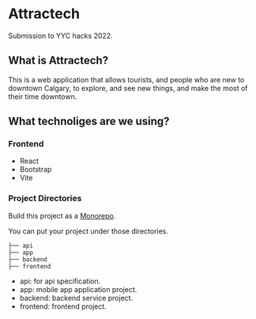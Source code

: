 # Attractech
Submission to YYC hacks 2022.

## What is Attractech?
This is a web application that allows tourists, and people who are new to downtown Calgary, to explore, and see new things, and make the most of their time downtown. 

## What technoliges are we using?
### Frontend
- React
- Bootstrap
- Vite

### Project Directories
Build this project as a [Monorepo](https://en.wikipedia.org/wiki/Monorepo).

You can put your project under those directories.

```
├── api
├── app
├── backend
├── frontend
```

- api: for api specification.
- app: mobile app application project.
- backend: backend service project.
- frontend: frontend project.
